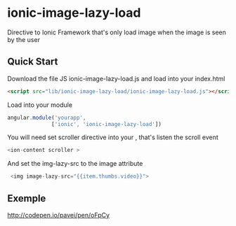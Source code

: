 ionic-image-lazy-load
=====================

Directive to Ionic Framework that's only load image when the image is seen by the user 

## Quick Start

Download the file JS ionic-image-lazy-load.js and load into your index.html

``` html
<script src="lib/ionic-image-lazy-load/ionic-image-lazy-load.js"></script>
```

Load into your module

``` javascript
angular.module('yourapp',
              ['ionic', 'ionic-image-lazy-load'])
```

You will need set scroller directive into your <ion-content>, that's listen the scroll event  

``` javascript
<ion-content scroller >
```

And set the img-lazy-src to the image attribute

``` javascript
 <img image-lazy-src="{{item.thumbs.video}}">
```

 ## Exemple
 
 http://codepen.io/pavei/pen/oFpCy
 
 